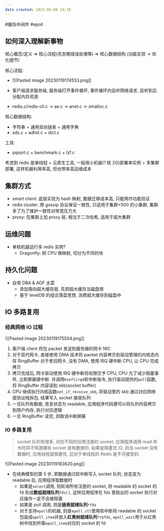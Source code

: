 ```yaml
---
date created: 2023-03-08 14:10
---
```


#缓存中间件 #epoll

## 如何深入理解新事物

核心概念/定义 => 核心流程(先忽略错误处理等) => 核心数据结构 (功能实现 -> 优化细节)

核心流程:

- ![[Pasted image 20230119174553.png]]

- 客户端请求服务端, 服务端打开事件循环, 事件循环内监听网络请求, 监听到后分配内存资源
- redis.c/redis-cli.c -> ae.c -> anet.c -> zmalloc.c

核心数据结构:

- 字符串 + 通用双向链表 + 通用字典
- sds.c + adlist.c + dict.c

工具:

- pqsort.c + benchmark.c + lzf.c

考虑到 redis 是单线程 + 云原生工具, 一般用小机器(1 核 2G)部署单实例 + 多集群部署, 这样机器利用率高, 但也带来高运维成本

## 集群方式

- smart client: 底层实现为 hash 映射, 数据迁移成本高, 只能用作功能验证
- redis cluster: 用 gossip 协议保证一致性, 只适用于集群<500 的小集群, 集群多了为了维护一致性对带宽压力大
- proxy: 在集群上加 proxy 层, 相当于二次哈希, 适用于超大集群

## 运维问题

- 单核机器运行多 redis 实例?
  - Dragonfly: 把 CPU 做映射, 切分为不同的块

## 持久化问题

- 自带 DBA & AOF 太菜
  - 添加南向超大缓存层, 先把超大缓存当磁盘用
  - 基于 levelDB 的组合落盘思想, 消费超大缓存到磁盘中

## IO 多路复用

### 经典网络 IO 过程

![[Pasted image 20230119175504.png]]

1. 客户端 client 将包 packet 发送到服务器的网卡 NIC
2. 对于现代网卡, 直接使用 DMA 技术将 packet 内容拷贝到驱动管理的内核态内存 RingBuffer
   对于老旧网卡, 没有 DMA, 使用 IRQ 硬中断 CPU, 让 CPU 完成拷贝
3. 拷贝完成后, 网卡驱动使用 IRQ 硬中断将权限交予 CPU, CPU 为了减少阻塞事件, 立即屏蔽硬中断. 并调用`ksoftirqd`软中断指令, 执行驱动提供的`poll`函数, 将 RingBuffer 内容读到 skb(socket buffer)
4. CPU 继续执行内核函数`net_if_receive_skb`, 将驱动里的 skb 通过对应网络层协议栈拆包, 结果写入 socket 接收队列
5. 一旦队列有数据, 改变状态为 readable, 应用程序代码便可以将队列内容拷贝到用户内存, 执行对应逻辑
6. 一旦 RingBuffer 读空, 则取消中断屏蔽

### IO 多路复用

> socket 队列有很多, 对应不同的应用注册的 socket, 应用程序调用 read 命令时并不知道哪些 socket 是有数据的. 如果是阻塞式 IO, 则当 socket 没有数据时, 应用线程就阻塞住, 这对于单线程的 Redis 是不可接受的.

![[Pasted image 20230119183620.png]]

- 在经典模型的第 5 步, 即数据通过软中断写入 socket 队列, 状态变为 readable 后, 应用程序取数据时
  - 如果是`select`调用, 则轮询所有注册的 socket, 将 readable 的 socket 的 fd 形成**数组就绪队列**`fds[]`, 这样应用程序在 fds 里挑出的 socket 执行对应操作一定不会被阻塞
  - 如果是 poll 调用, 则是**链表就绪队列**`*fds`
  - 对于支持`epoll`的机器, 则是`epoll_ctl`使用软中断将 readable 的 socket 包装成`epoll_item`并放入**红黑树就绪队列**`*rbfds`, `epoll_wait`用于从红黑树中找到所需`epoll_item`对应的 socket 的 fd
